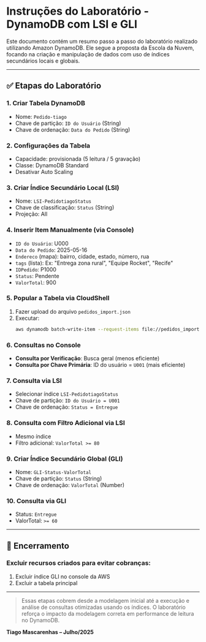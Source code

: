 # Instruções do Laboratório - DynamoDB com LSI e GLI

Este documento contém um resumo passo a passo do laboratório realizado utilizando Amazon DynamoDB. Ele segue a proposta da Escola da Nuvem, focando na criação e manipulação de dados com uso de índices secundários locais e globais.

---

## ✅ Etapas do Laboratório

### 1. Criar Tabela DynamoDB
- Nome: `Pedido-tiago`
- Chave de partição: `ID do Usuário` (String)
- Chave de ordenação: `Data do Pedido` (String)

### 2. Configurações da Tabela
- Capacidade: provisionada (5 leitura / 5 gravação)
- Classe: DynamoDB Standard
- Desativar Auto Scaling

### 3. Criar Índice Secundário Local (LSI)
- Nome: `LSI-PedidotiagoStatus`
- Chave de classificação: `Status` (String)
- Projeção: All

### 4. Inserir Item Manualmente (via Console)
- `ID do Usuário`: U000
- `Data do Pedido`: 2025-05-16
- `Endereco` (mapa): bairro, cidade, estado, número, rua
- `tags` (lista): Ex: "Entrega zona rural", "Equipe Rocket", "Recife"
- `IDPedido`: P1000
- `Status`: Pendente
- `ValorTotal`: 900

### 5. Popular a Tabela via CloudShell
1. Fazer upload do arquivo `pedidos_import.json`
2. Executar:
   ```bash
   aws dynamodb batch-write-item --request-items file://pedidos_import.json
   ```

### 6. Consultas no Console
- **Consulta por Verificação**: Busca geral (menos eficiente)
- **Consulta por Chave Primária**: ID do usuário = `U001` (mais eficiente)

### 7. Consulta via LSI
- Selecionar índice `LSI-PedidotiagoStatus`
- Chave de partição: `ID do Usuário = U001`
- Chave de ordenação: `Status = Entregue`

### 8. Consulta com Filtro Adicional via LSI
- Mesmo índice
- Filtro adicional: `ValorTotal >= 80`

### 9. Criar Índice Secundário Global (GLI)
- Nome: `GLI-Status-ValorTotal`
- Chave de partição: `Status` (String)
- Chave de ordenação: `ValorTotal` (Number)

### 10. Consulta via GLI
- Status: `Entregue`
- ValorTotal: `>= 60`

---

## 🧹 Encerramento

### Excluir recursos criados para evitar cobranças:
1. Excluir índice GLI no console da AWS
2. Excluir a tabela principal

---

> Essas etapas cobrem desde a modelagem inicial até a execução e análise de consultas otimizadas usando os índices. O laboratório reforça o impacto da modelagem correta em performance de leitura no DynamoDB.

**Tiago Mascarenhas – Julho/2025**
